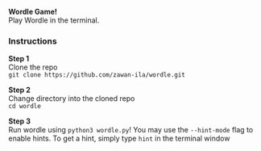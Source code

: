 **Wordle Game!**  
Play Wordle in the terminal.
### Instructions
**Step 1**  
Clone the repo  
`git clone https://github.com/zawan-ila/wordle.git`

**Step 2**  
Change directory into the cloned repo  
`cd wordle`

**Step 3**  
Run wordle using `python3 wordle.py`! You may use the `--hint-mode` flag to enable hints. To get a hint, simply type `hint` in the terminal window
